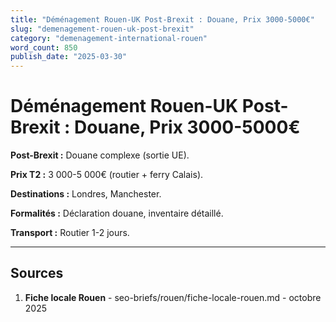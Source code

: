 ```yaml
---
title: "Déménagement Rouen-UK Post-Brexit : Douane, Prix 3000-5000€"
slug: "demenagement-rouen-uk-post-brexit"
category: "demenagement-international-rouen"
word_count: 850
publish_date: "2025-03-30"
---
```


# Déménagement Rouen-UK Post-Brexit : Douane, Prix 3000-5000€

**Post-Brexit :** Douane complexe (sortie UE).

**Prix T2 :** 3 000-5 000€ (routier + ferry Calais).

**Destinations :** Londres, Manchester.

**Formalités :** Déclaration douane, inventaire détaillé.

**Transport :** Routier 1-2 jours.

---

## Sources

1. **Fiche locale Rouen** - seo-briefs/rouen/fiche-locale-rouen.md - octobre 2025

